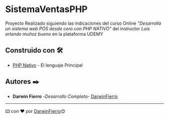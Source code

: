 # SistemaVentasPHP

Proyecto Realizado siguiendo las indicaciones del curso Online _"Desarrolla un sistema web POS desde cero con PHP NATIVO"_ del instructor _Luis orlando muñoz bueno_ en la plataforma UDEMY

## Construido con 🛠️

* [PHP Nativo](https://www.php.net/docs.php) - El lenguaje Principal

## Autores ✒️
* **Darwin Fierro**  -*Desarrollo Completo*- [DarwinFierro](https://github.com/DarwinFierro)
---
⌨️ con ❤️ por [DarwinFierro](hhttps://github.com/DarwinFierro)😊
